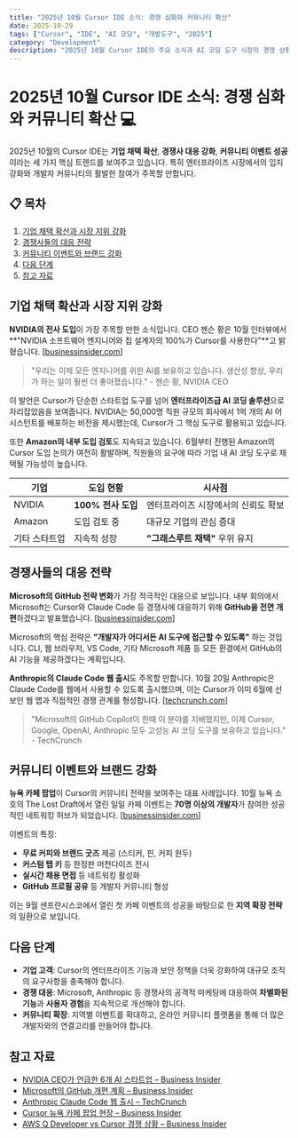 ```yaml
---
title: "2025년 10월 Cursor IDE 소식: 경쟁 심화와 커뮤니티 확산"
date: 2025-10-29
tags: ["Cursor", "IDE", "AI 코딩", "개발도구", "2025"]
category: "Development"
description: "2025년 10월 Cursor IDE의 주요 소식과 AI 코딩 도구 시장의 경쟁 상황을 정리한 월간 리포트입니다."
---
```


# 2025년 10월 Cursor IDE 소식: 경쟁 심화와 커뮤니티 확산 💻

2025년 10월의 Cursor IDE는 **기업 채택 확산**, **경쟁사 대응 강화**, **커뮤니티 이벤트 성공**이라는 세 가지 핵심 트렌드를 보여주고 있습니다. 특히 엔터프라이즈 시장에서의 입지 강화와 개발자 커뮤니티의 활발한 참여가 주목할 만합니다.

## 📋 목차

1. [기업 채택 확산과 시장 지위 강화](#기업-채택-확산과-시장-지위-강화)
2. [경쟁사들의 대응 전략](#경쟁사들의-대응-전략)
3. [커뮤니티 이벤트와 브랜드 강화](#커뮤니티-이벤트와-브랜드-강화)
4. [다음 단계](#다음-단계)
5. [참고 자료](#참고-자료)

## 기업 채택 확산과 시장 지위 강화

**NVIDIA의 전사 도입**이 가장 주목할 만한 소식입니다. CEO 젠슨 황은 10월 인터뷰에서 **"NVIDIA 소프트웨어 엔지니어와 칩 설계자의 100%가 Cursor를 사용한다"**고 밝혔습니다. [[businessinsider.com](https://www.businessinsider.com/jensen-huang-hot-ai-startups-nvidia-vibe-coding-cursor-openai-2025-10)]

> "우리는 이제 모든 엔지니어를 위한 AI를 보유하고 있습니다. 생산성 향상, 우리가 하는 일이 훨씬 더 좋아졌습니다." - 젠슨 황, NVIDIA CEO

이 발언은 Cursor가 단순한 스타트업 도구를 넘어 **엔터프라이즈급 AI 코딩 솔루션**으로 자리잡았음을 보여줍니다. NVIDIA는 50,000명 직원 규모의 회사에서 1억 개의 AI 어시스턴트를 배포하는 비전을 제시했는데, Cursor가 그 핵심 도구로 활용되고 있습니다.

또한 **Amazon의 내부 도입 검토**도 지속되고 있습니다. 6월부터 진행된 Amazon의 Cursor 도입 논의가 여전히 활발하며, 직원들의 요구에 따라 기업 내 AI 코딩 도구로 채택될 가능성이 높습니다.

| 기업          | 도입 현황          | 시사점                              |
| ------------- | ------------------ | ----------------------------------- |
| NVIDIA        | **100% 전사 도입** | 엔터프라이즈 시장에서의 신뢰도 확보 |
| Amazon        | 도입 검토 중       | 대규모 기업의 관심 증대             |
| 기타 스타트업 | 지속적 성장        | **"그래스루트 채택"** 우위 유지     |

## 경쟁사들의 대응 전략

**Microsoft의 GitHub 전략 변화**가 가장 적극적인 대응으로 보입니다. 내부 회의에서 Microsoft는 Cursor와 Claude Code 등 경쟁사에 대응하기 위해 **GitHub을 전면 개편**하겠다고 발표했습니다. [[businessinsider.com](https://www.businessinsider.com/microsoft-ai-coding-rivals-overhauling-github-2025-10)]

Microsoft의 핵심 전략은 **"개발자가 어디서든 AI 도구에 접근할 수 있도록"** 하는 것입니다. CLI, 웹 브라우저, VS Code, 기타 Microsoft 제품 등 모든 환경에서 GitHub의 AI 기능을 제공하겠다는 계획입니다.

**Anthropic의 Claude Code 웹 출시**도 주목할 만합니다. 10월 20일 Anthropic은 Claude Code를 웹에서 사용할 수 있도록 출시했으며, 이는 Cursor가 이미 6월에 선보인 웹 앱과 직접적인 경쟁 관계를 형성합니다. [[techcrunch.com](https://techcrunch.com/2025/10/20/anthropic-brings-claude-code-to-the-web/)]

> "Microsoft의 GitHub Copilot이 한때 이 분야를 지배했지만, 이제 Cursor, Google, OpenAI, Anthropic 모두 고성능 AI 코딩 도구를 보유하고 있습니다." - TechCrunch

## 커뮤니티 이벤트와 브랜드 강화

**뉴욕 카페 팝업**이 Cursor의 커뮤니티 전략을 보여주는 대표 사례입니다. 10월 뉴욕 소호의 The Lost Draft에서 열린 일일 카페 이벤트는 **70명 이상의 개발자**가 참여한 성공적인 네트워킹 허브가 되었습니다. [[businessinsider.com](https://www.businessinsider.com/cursor-new-york-cafe-coder-bros-job-interview-2025-10)]

이벤트의 특징:

- **무료 커피와 브랜드 굿즈** 제공 (스티커, 핀, 커피 원두)
- **커스텀 탭 키** 등 한정판 머천다이즈 전시
- **실시간 채용 면접** 등 네트워킹 활성화
- **GitHub 프로필 공유** 등 개발자 커뮤니티 형성

이는 9월 샌프란시스코에서 열린 첫 카페 이벤트의 성공을 바탕으로 한 **지역 확장 전략**의 일환으로 보입니다.

## 다음 단계

- **기업 고객**: Cursor의 엔터프라이즈 기능과 보안 정책을 더욱 강화하여 대규모 조직의 요구사항을 충족해야 합니다.
- **경쟁 대응**: Microsoft, Anthropic 등 경쟁사의 공격적 마케팅에 대응하여 **차별화된 기능**과 **사용자 경험**을 지속적으로 개선해야 합니다.
- **커뮤니티 확장**: 지역별 이벤트를 확대하고, 온라인 커뮤니티 플랫폼을 통해 더 많은 개발자와의 연결고리를 만들어야 합니다.

## 참고 자료

- [NVIDIA CEO가 언급한 6개 AI 스타트업 – Business Insider](https://www.businessinsider.com/jensen-huang-hot-ai-startups-nvidia-vibe-coding-cursor-openai-2025-10)
- [Microsoft의 GitHub 개편 계획 – Business Insider](https://www.businessinsider.com/microsoft-ai-coding-rivals-overhauling-github-2025-10)
- [Anthropic Claude Code 웹 출시 – TechCrunch](https://techcrunch.com/2025/10/20/anthropic-brings-claude-code-to-the-web/)
- [Cursor 뉴욕 카페 팝업 현장 – Business Insider](https://www.businessinsider.com/cursor-new-york-cafe-coder-bros-job-interview-2025-10)
- [AWS Q Developer vs Cursor 경쟁 상황 – Business Insider](https://www.businessinsider.com/aws-organic-growth-ai-apps-less-sales-effort-2025-9)
